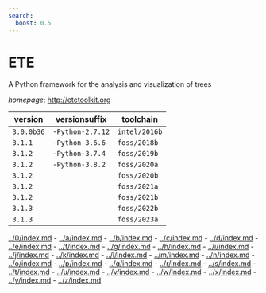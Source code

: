 ```yaml
---
search:
  boost: 0.5
---
```

# ETE

A Python framework for the analysis and visualization of trees

*homepage*: <http://etetoolkit.org>

version | versionsuffix | toolchain
--------|---------------|----------
``3.0.0b36`` | ``-Python-2.7.12`` | ``intel/2016b``
``3.1.1`` | ``-Python-3.6.6`` | ``foss/2018b``
``3.1.2`` | ``-Python-3.7.4`` | ``foss/2019b``
``3.1.2`` | ``-Python-3.8.2`` | ``foss/2020a``
``3.1.2`` |  | ``foss/2020b``
``3.1.2`` |  | ``foss/2021a``
``3.1.2`` |  | ``foss/2021b``
``3.1.3`` |  | ``foss/2022b``
``3.1.3`` |  | ``foss/2023a``

[../0/index.md](0) - [../a/index.md](a) - [../b/index.md](b) - [../c/index.md](c) - [../d/index.md](d) - [../e/index.md](e) - [../f/index.md](f) - [../g/index.md](g) - [../h/index.md](h) - [../i/index.md](i) - [../j/index.md](j) - [../k/index.md](k) - [../l/index.md](l) - [../m/index.md](m) - [../n/index.md](n) - [../o/index.md](o) - [../p/index.md](p) - [../q/index.md](q) - [../r/index.md](r) - [../s/index.md](s) - [../t/index.md](t) - [../u/index.md](u) - [../v/index.md](v) - [../w/index.md](w) - [../x/index.md](x) - [../y/index.md](y) - [../z/index.md](z)

